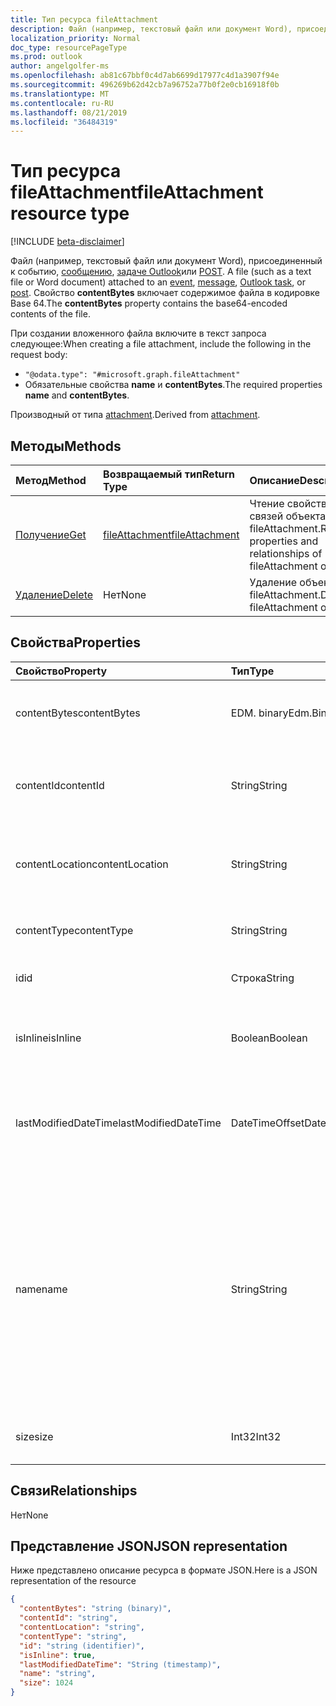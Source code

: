 ```yaml
---
title: Тип ресурса fileAttachment
description: Файл (например, текстовый файл или документ Word), присоединенный к событию,
localization_priority: Normal
doc_type: resourcePageType
ms.prod: outlook
author: angelgolfer-ms
ms.openlocfilehash: ab81c67bbf0c4d7ab6699d17977c4d1a3907f94e
ms.sourcegitcommit: 496269b62d42cb7a96752a77b0f2e0cb16918f0b
ms.translationtype: MT
ms.contentlocale: ru-RU
ms.lasthandoff: 08/21/2019
ms.locfileid: "36484319"
---
```

# <a name="fileattachment-resource-type"></a><span data-ttu-id="5dfd3-103">Тип ресурса fileAttachment</span><span class="sxs-lookup"><span data-stu-id="5dfd3-103">fileAttachment resource type</span></span>

[!INCLUDE [beta-disclaimer](../../includes/beta-disclaimer.md)]

<span data-ttu-id="5dfd3-104">Файл (например, текстовый файл или документ Word), присоединенный к событию, [сообщению](../resources/message.md), [задаче Outlook](../resources/outlooktask.md)или [POST](../resources/post.md). [](../resources/event.md)</span><span class="sxs-lookup"><span data-stu-id="5dfd3-104">A file (such as a text file or Word document) attached to an [event](../resources/event.md), [message](../resources/message.md), [Outlook task](../resources/outlooktask.md), or [post](../resources/post.md).</span></span> <span data-ttu-id="5dfd3-105">Свойство **contentBytes** включает содержимое файла в кодировке Base 64.</span><span class="sxs-lookup"><span data-stu-id="5dfd3-105">The  **contentBytes** property contains the base64-encoded contents of the file.</span></span>  

<span data-ttu-id="5dfd3-106">При создании вложенного файла включите в текст запроса следующее:</span><span class="sxs-lookup"><span data-stu-id="5dfd3-106">When creating a file attachment, include the following in the request body:</span></span>

* `"@odata.type": "#microsoft.graph.fileAttachment"`
* <span data-ttu-id="5dfd3-107">Обязательные свойства **name** и **contentBytes**.</span><span class="sxs-lookup"><span data-stu-id="5dfd3-107">The required properties **name** and **contentBytes**.</span></span>

<span data-ttu-id="5dfd3-108">Производный от типа [attachment](attachment.md).</span><span class="sxs-lookup"><span data-stu-id="5dfd3-108">Derived from [attachment](attachment.md).</span></span>

## <a name="methods"></a><span data-ttu-id="5dfd3-109">Методы</span><span class="sxs-lookup"><span data-stu-id="5dfd3-109">Methods</span></span>

| <span data-ttu-id="5dfd3-110">Метод</span><span class="sxs-lookup"><span data-stu-id="5dfd3-110">Method</span></span>       | <span data-ttu-id="5dfd3-111">Возвращаемый тип</span><span class="sxs-lookup"><span data-stu-id="5dfd3-111">Return Type</span></span>  |<span data-ttu-id="5dfd3-112">Описание</span><span class="sxs-lookup"><span data-stu-id="5dfd3-112">Description</span></span>|
|:---------------|:--------|:----------|
|[<span data-ttu-id="5dfd3-113">Получение</span><span class="sxs-lookup"><span data-stu-id="5dfd3-113">Get</span></span>](../api/attachment-get.md) | [<span data-ttu-id="5dfd3-114">fileAttachment</span><span class="sxs-lookup"><span data-stu-id="5dfd3-114">fileAttachment</span></span>](fileattachment.md) |<span data-ttu-id="5dfd3-115">Чтение свойств и связей объекта fileAttachment.</span><span class="sxs-lookup"><span data-stu-id="5dfd3-115">Read properties and relationships of fileAttachment object.</span></span>|
|[<span data-ttu-id="5dfd3-116">Удаление</span><span class="sxs-lookup"><span data-stu-id="5dfd3-116">Delete</span></span>](../api/attachment-delete.md) | <span data-ttu-id="5dfd3-117">Нет</span><span class="sxs-lookup"><span data-stu-id="5dfd3-117">None</span></span> |<span data-ttu-id="5dfd3-118">Удаление объекта fileAttachment.</span><span class="sxs-lookup"><span data-stu-id="5dfd3-118">Delete fileAttachment object.</span></span> |

## <a name="properties"></a><span data-ttu-id="5dfd3-119">Свойства</span><span class="sxs-lookup"><span data-stu-id="5dfd3-119">Properties</span></span>
| <span data-ttu-id="5dfd3-120">Свойство</span><span class="sxs-lookup"><span data-stu-id="5dfd3-120">Property</span></span>     | <span data-ttu-id="5dfd3-121">Тип</span><span class="sxs-lookup"><span data-stu-id="5dfd3-121">Type</span></span>   |<span data-ttu-id="5dfd3-122">Описание</span><span class="sxs-lookup"><span data-stu-id="5dfd3-122">Description</span></span>|
|:---------------|:--------|:----------|
|<span data-ttu-id="5dfd3-123">contentBytes</span><span class="sxs-lookup"><span data-stu-id="5dfd3-123">contentBytes</span></span>|<span data-ttu-id="5dfd3-124">EDM. binary</span><span class="sxs-lookup"><span data-stu-id="5dfd3-124">Edm.Binary</span></span>|<span data-ttu-id="5dfd3-125">Содержимое файла в кодировке base64.</span><span class="sxs-lookup"><span data-stu-id="5dfd3-125">The base64-encoded contents of the file.</span></span>|
|<span data-ttu-id="5dfd3-126">contentId</span><span class="sxs-lookup"><span data-stu-id="5dfd3-126">contentId</span></span>|<span data-ttu-id="5dfd3-127">String</span><span class="sxs-lookup"><span data-stu-id="5dfd3-127">String</span></span>|<span data-ttu-id="5dfd3-128">Идентификатор вложения в хранилище Exchange.</span><span class="sxs-lookup"><span data-stu-id="5dfd3-128">The ID of the attachment in the Exchange store.</span></span>|
|<span data-ttu-id="5dfd3-129">contentLocation</span><span class="sxs-lookup"><span data-stu-id="5dfd3-129">contentLocation</span></span>|<span data-ttu-id="5dfd3-130">String</span><span class="sxs-lookup"><span data-stu-id="5dfd3-130">String</span></span>|<span data-ttu-id="5dfd3-131">Не используйте это свойство, так как оно не поддерживается.</span><span class="sxs-lookup"><span data-stu-id="5dfd3-131">Do not use this property as it is not supported.</span></span>|
|<span data-ttu-id="5dfd3-132">contentType</span><span class="sxs-lookup"><span data-stu-id="5dfd3-132">contentType</span></span>|<span data-ttu-id="5dfd3-133">String</span><span class="sxs-lookup"><span data-stu-id="5dfd3-133">String</span></span>|<span data-ttu-id="5dfd3-134">Тип контента этого вложения.</span><span class="sxs-lookup"><span data-stu-id="5dfd3-134">The content type of the attachment.</span></span>|
|<span data-ttu-id="5dfd3-135">id</span><span class="sxs-lookup"><span data-stu-id="5dfd3-135">id</span></span>|<span data-ttu-id="5dfd3-136">Строка</span><span class="sxs-lookup"><span data-stu-id="5dfd3-136">String</span></span>|<span data-ttu-id="5dfd3-137">Идентификатор вложения.</span><span class="sxs-lookup"><span data-stu-id="5dfd3-137">The attachment ID.</span></span>|
|<span data-ttu-id="5dfd3-138">isInline</span><span class="sxs-lookup"><span data-stu-id="5dfd3-138">isInline</span></span>|<span data-ttu-id="5dfd3-139">Boolean</span><span class="sxs-lookup"><span data-stu-id="5dfd3-139">Boolean</span></span>|<span data-ttu-id="5dfd3-140">Задано значение true, если это встроенное вложение.</span><span class="sxs-lookup"><span data-stu-id="5dfd3-140">Set to true if this is an inline attachment.</span></span>|
|<span data-ttu-id="5dfd3-141">lastModifiedDateTime</span><span class="sxs-lookup"><span data-stu-id="5dfd3-141">lastModifiedDateTime</span></span>|<span data-ttu-id="5dfd3-142">DateTimeOffset</span><span class="sxs-lookup"><span data-stu-id="5dfd3-142">DateTimeOffset</span></span>|<span data-ttu-id="5dfd3-143">Дата и время последнего изменения вложения.</span><span class="sxs-lookup"><span data-stu-id="5dfd3-143">The date and time when the attachment was last modified.</span></span>|
|<span data-ttu-id="5dfd3-144">name</span><span class="sxs-lookup"><span data-stu-id="5dfd3-144">name</span></span>|<span data-ttu-id="5dfd3-145">String</span><span class="sxs-lookup"><span data-stu-id="5dfd3-145">String</span></span>|<span data-ttu-id="5dfd3-146">Имя, представляющее текст, который отображается под значком, представляющим внедренное вложение. Оно может не быть фактическим именем файла.</span><span class="sxs-lookup"><span data-stu-id="5dfd3-146">The name representing the text that is displayed below the icon representing the embedded attachment.This does not need to be the actual file name.</span></span>|
|<span data-ttu-id="5dfd3-147">size</span><span class="sxs-lookup"><span data-stu-id="5dfd3-147">size</span></span>|<span data-ttu-id="5dfd3-148">Int32</span><span class="sxs-lookup"><span data-stu-id="5dfd3-148">Int32</span></span>|<span data-ttu-id="5dfd3-149">Размер вложения в байтах.</span><span class="sxs-lookup"><span data-stu-id="5dfd3-149">The size in bytes of the attachment.</span></span>|

## <a name="relationships"></a><span data-ttu-id="5dfd3-150">Связи</span><span class="sxs-lookup"><span data-stu-id="5dfd3-150">Relationships</span></span>
<span data-ttu-id="5dfd3-151">Нет</span><span class="sxs-lookup"><span data-stu-id="5dfd3-151">None</span></span>


## <a name="json-representation"></a><span data-ttu-id="5dfd3-152">Представление JSON</span><span class="sxs-lookup"><span data-stu-id="5dfd3-152">JSON representation</span></span>

<span data-ttu-id="5dfd3-153">Ниже представлено описание ресурса в формате JSON.</span><span class="sxs-lookup"><span data-stu-id="5dfd3-153">Here is a JSON representation of the resource</span></span>

<!-- {
  "blockType": "resource",
  "baseType": "microsoft.graph.attachment",
  "keyProperty": "id",
  "optionalProperties": [

  ],
  "@odata.type": "microsoft.graph.fileAttachment"
}-->

```json
{
  "contentBytes": "string (binary)",
  "contentId": "string",
  "contentLocation": "string",
  "contentType": "string",
  "id": "string (identifier)",
  "isInline": true,
  "lastModifiedDateTime": "String (timestamp)",
  "name": "string",
  "size": 1024
}

```

<!-- uuid: 8fcb5dbc-d5aa-4681-8e31-b001d5168d79
2015-10-25 14:57:30 UTC -->
<!--
{
  "type": "#page.annotation",
  "description": "fileAttachment resource",
  "keywords": "",
  "section": "documentation",
  "tocPath": "",
  "suppressions": []
}
-->

